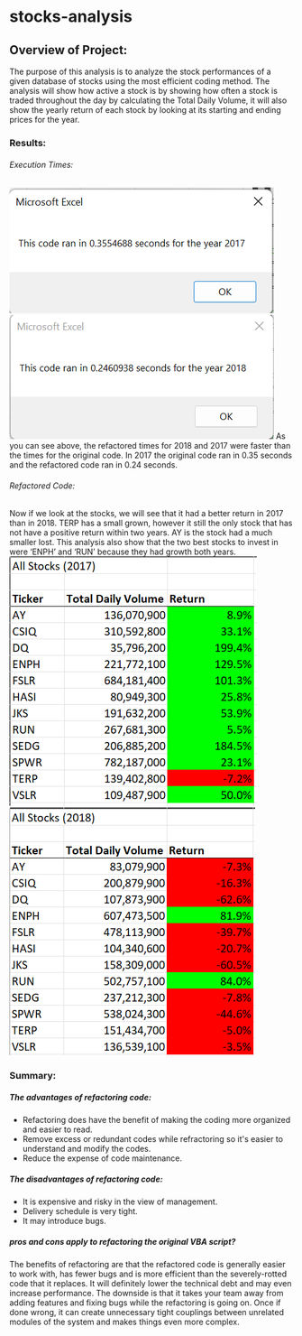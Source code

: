 # stocks-analysis
## Overview of Project: 
The purpose of this analysis is to analyze the stock performances of a given database of stocks using the most efficient coding method. The analysis will show how active a stock is by showing how often a stock is traded throughout the day by calculating the Total Daily Volume, it will also show the yearly return of each stock by looking at its starting and ending prices for the year.
### Results:
###### Execution Times:
![All Stocks (2017).png](https://github.com/kimchung04/stocks-analysis/blob/main/All%20Stocks%20(2017).png)
![All Stocks (2018).png](https://github.com/kimchung04/stocks-analysis/blob/main/All%20Stocks%20(2018).png)
As you can see above, the refactored times for 2018 and 2017 were faster than the times for the original code. In 2017 the original code ran in 0.35 seconds and the refactored code ran in 0.24 seconds. 
###### Refactored Code:
Now if we look at the stocks, we will see that it had a better return in 2017 than in 2018. TERP has a small grown, however it still the only stock that has not have a positive return within two years. AY is the stock had a much smaller lost. This analysis also show that the two best stocks to invest in were ‘ENPH’ and ‘RUN’ because they had growth both years.
![Stocks (2017).png](https://github.com/kimchung04/stocks-analysis/blob/main/Stocks%202017.png)
![Stocks (2018).png](https://github.com/kimchung04/stocks-analysis/blob/main/Stocks%202018.png)
### Summary:
##### The advantages of refactoring code:
- Refactoring does have the benefit of making the coding more organized and easier to read.
- Remove excess or redundant codes while refractoring so it's easier to understand and modify the codes.
- Reduce the expense of code maintenance.
##### The disadvantages of refactoring code:
- It is expensive and risky in the view of management.
- Delivery schedule is very tight.
- It may introduce bugs.
 ##### pros and cons apply to refactoring the original VBA script?
 The benefits of refactoring are that the refactored code is generally easier to work with, has fewer bugs and is more efficient than the severely-rotted code that it replaces. It will definitely lower the technical debt and may even increase performance. 
 The downside is that it takes your team away from adding features and fixing bugs while the refactoring is going on. Once if done wrong, it can create unnecessary tight couplings between unrelated modules of the system and makes things even more complex.
